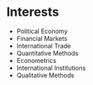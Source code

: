 # Interests

- Political Economy
- Financial Markets
- International Trade
- Quantitative Methods
- Econometrics
- International Institutions
- Qualitative Methods
